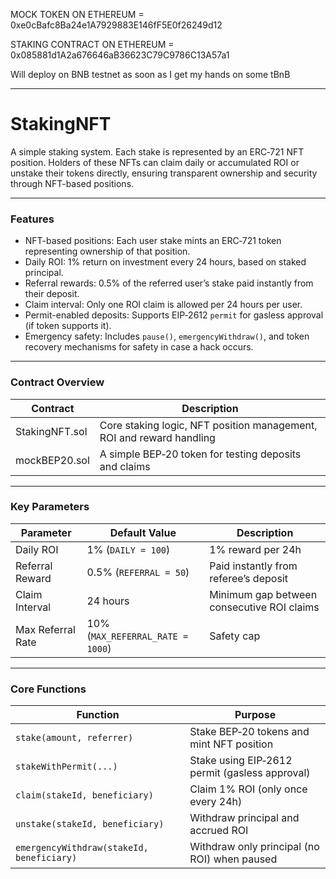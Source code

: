 MOCK TOKEN ON ETHEREUM = 0xe0cBafc8Ba24e1A7929883E146fF5E0f26249d12

STAKING CONTRACT ON ETHEREUM = 0x085881d1A2a676646aB36623C79C9786C13A57a1

Will deploy on BNB testnet as soon as I get my hands on some tBnB

---

# StakingNFT

A simple staking system. Each stake is represented by an ERC‑721 NFT position. Holders of these NFTs can claim daily or accumulated ROI or unstake their tokens directly, ensuring transparent ownership and security through NFT-based positions.

---

### Features

- NFT-based positions: Each user stake mints an ERC‑721 token representing ownership of that position.
- Daily ROI: 1% return on investment every 24 hours, based on staked principal.
- Referral rewards: 0.5% of the referred user’s stake paid instantly from their deposit.
- Claim interval: Only one ROI claim is allowed per 24 hours per user.
- Permit-enabled deposits: Supports EIP‑2612 `permit` for gasless approval (if token supports it).
- Emergency safety: Includes `pause()`, `emergencyWithdraw()`, and token recovery mechanisms for safety in case a hack occurs.

---

### Contract Overview

| Contract       | Description                                                          |
| -------------- | -------------------------------------------------------------------- |
| StakingNFT.sol | Core staking logic, NFT position management, ROI and reward handling |
| mockBEP20.sol  | A simple BEP‑20 token for testing deposits and claims                |

---

### Key Parameters

| Parameter         | Default Value                    | Description                                |
| ----------------- | -------------------------------- | ------------------------------------------ |
| Daily ROI         | 1% (`DAILY = 100`)               | 1% reward per 24h                          |
| Referral Reward   | 0.5% (`REFERRAL = 50`)           | Paid instantly from referee’s deposit      |
| Claim Interval    | 24 hours                         | Minimum gap between consecutive ROI claims |
| Max Referral Rate | 10% (`MAX_REFERRAL_RATE = 1000`) | Safety cap                                 |

---

### Core Functions

| Function                                  | Purpose                                        |
| ----------------------------------------- | ---------------------------------------------- |
| `stake(amount, referrer)`                 | Stake BEP‑20 tokens and mint NFT position      |
| `stakeWithPermit(...)`                    | Stake using EIP‑2612 permit (gasless approval) |
| `claim(stakeId, beneficiary)`             | Claim 1% ROI (only once every 24h)             |
| `unstake(stakeId, beneficiary)`           | Withdraw principal and accrued ROI             |
| `emergencyWithdraw(stakeId, beneficiary)` | Withdraw only principal (no ROI) when paused   |

